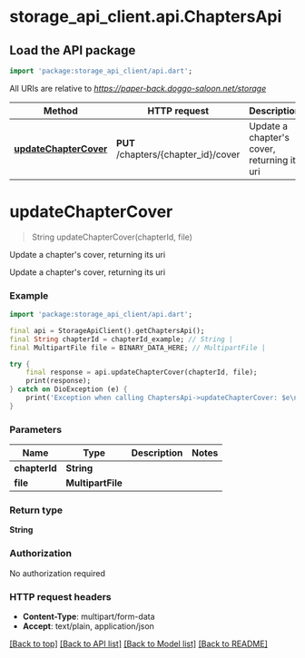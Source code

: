 # storage_api_client.api.ChaptersApi

## Load the API package
```dart
import 'package:storage_api_client/api.dart';
```

All URIs are relative to *https://paper-back.doggo-saloon.net/storage*

Method | HTTP request | Description
------------- | ------------- | -------------
[**updateChapterCover**](ChaptersApi.md#updatechaptercover) | **PUT** /chapters/{chapter_id}/cover | Update a chapter&#39;s cover, returning its uri


# **updateChapterCover**
> String updateChapterCover(chapterId, file)

Update a chapter's cover, returning its uri

Update a chapter's cover, returning its uri

### Example
```dart
import 'package:storage_api_client/api.dart';

final api = StorageApiClient().getChaptersApi();
final String chapterId = chapterId_example; // String | 
final MultipartFile file = BINARY_DATA_HERE; // MultipartFile | 

try {
    final response = api.updateChapterCover(chapterId, file);
    print(response);
} catch on DioException (e) {
    print('Exception when calling ChaptersApi->updateChapterCover: $e\n');
}
```

### Parameters

Name | Type | Description  | Notes
------------- | ------------- | ------------- | -------------
 **chapterId** | **String**|  | 
 **file** | **MultipartFile**|  | 

### Return type

**String**

### Authorization

No authorization required

### HTTP request headers

 - **Content-Type**: multipart/form-data
 - **Accept**: text/plain, application/json

[[Back to top]](#) [[Back to API list]](../README.md#documentation-for-api-endpoints) [[Back to Model list]](../README.md#documentation-for-models) [[Back to README]](../README.md)

